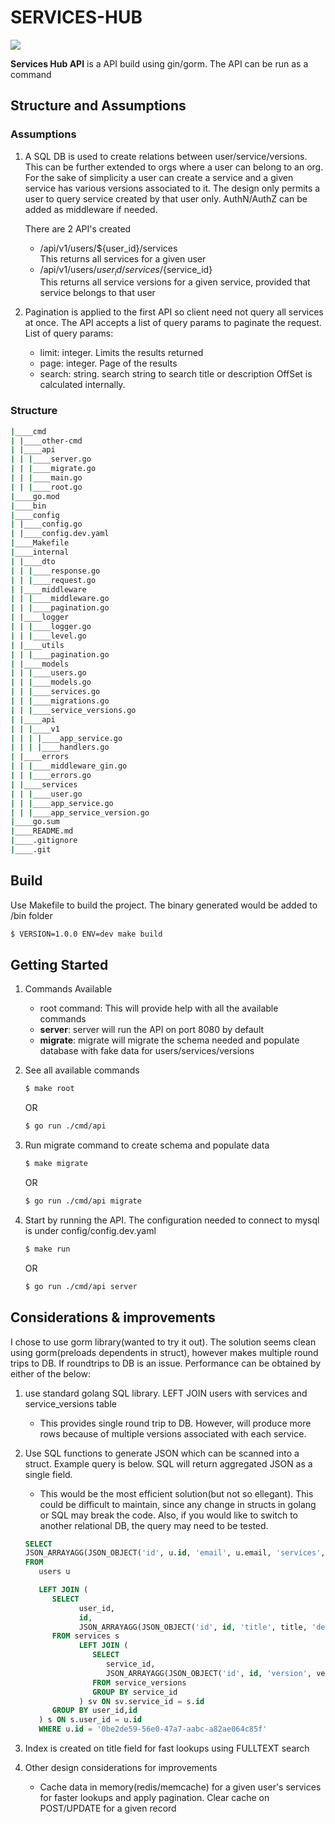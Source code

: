 # SERVICES-HUB

![](https://storage.googleapis.com/bc-ops/github-gif/service-hub.png)

**Services Hub API** is a API build using gin/gorm. The API can be run as a command

## Structure and Assumptions

### Assumptions

1. A SQL DB is used to create relations between user/service/versions. This can be further extended to orgs where a user can belong to an org.
   For the sake of simplicity a user can create a service and a given service has various versions associated to it.
   The design only permits a user to query service created by that user only.
   AuthN/AuthZ can be added as middleware if needed.

   There are 2 API's created

   - /api/v1/users/${user_id}/services\
     This returns all services for a given user
   - /api/v1/users/${user_id}/services/${service_id}\
     This returns all service versions for a given service, provided that service belongs to that user

2. Pagination is applied to the first API so client need not query all services at once. The API accepts a list of query params to paginate the request.
   List of query params:
   - limit: integer. Limits the results returned
   - page: integer. Page of the results
   - search: string. search string to search title or description
     OffSet is calculated internally.

### Structure

```bash
|____cmd
| |____other-cmd
| |____api
| | |____server.go
| | |____migrate.go
| | |____main.go
| | |____root.go
|____go.mod
|____bin
|____config
| |____config.go
| |____config.dev.yaml
|____Makefile
|____internal
| |____dto
| | |____response.go
| | |____request.go
| |____middleware
| | |____middleware.go
| | |____pagination.go
| |____logger
| | |____logger.go
| | |____level.go
| |____utils
| | |____pagination.go
| |____models
| | |____users.go
| | |____models.go
| | |____services.go
| | |____migrations.go
| | |____service_versions.go
| |____api
| | |____v1
| | | |____app_service.go
| | | |____handlers.go
| |____errors
| | |____middleware_gin.go
| | |____errors.go
| |____services
| | |____user.go
| | |____app_service.go
| | |____app_service_version.go
|____go.sum
|____README.md
|____.gitignore
|____.git
```

## Build

Use Makefile to build the project. The binary generated would be added to /bin folder

```bash
$ VERSION=1.0.0 ENV=dev make build
```

## Getting Started

1. Commands Available

   - root command: This will provide help with all the available commands
   - **server**: server will run the API on port 8080 by default
   - **migrate**: migrate will migrate the schema needed and populate database with fake data for users/services/versions

2. See all available commands

   ```bash
   $ make root
   ```

   OR

   ```bash
   $ go run ./cmd/api
   ```

3. Run migrate command to create schema and populate data

   ```bash
   $ make migrate
   ```

   OR

   ```bash
   $ go run ./cmd/api migrate
   ```

4. Start by running the API. The configuration needed to connect to mysql is under config/config.dev.yaml

   ```bash
   $ make run
   ```

   OR

   ```bash
   $ go run ./cmd/api server
   ```

## Considerations & improvements

I chose to use gorm library(wanted to try it out). The solution seems clean using gorm(preloads dependents in struct), however makes multiple round trips to DB.
If roundtrips to DB is an issue. Performance can be obtained by either of the below:

1. use standard golang SQL library. LEFT JOIN users with services and service_versions table
   - This provides single round trip to DB. However, will produce more rows because of multiple versions associated with each service.
2. Use SQL functions to generate JSON which can be scanned into a struct. Example query is below. SQL will return aggregated JSON as a single field.

   - This would be the most efficient solution(but not so ellegant). This could be difficult to maintain, since any change in structs in golang or SQL may break the code. Also, if you would like to switch to another relational DB, the query may need to be tested.

   ```sql
   SELECT
   JSON_ARRAYAGG(JSON_OBJECT('id', u.id, 'email', u.email, 'services', s.services))
   FROM
      users u

      LEFT JOIN (
         SELECT
               user_id,
               id,
               JSON_ARRAYAGG(JSON_OBJECT('id', id, 'title', title, 'description', description, 'service_versions', sv.json_versions)) services
         FROM services s
               LEFT JOIN (
                  SELECT
                     service_id,
                     JSON_ARRAYAGG(JSON_OBJECT('id', id, 'version', version)) json_versions
                  FROM service_versions
                  GROUP BY service_id
               ) sv ON sv.service_id = s.id
         GROUP BY user_id,id
      ) s ON s.user_id = u.id
      WHERE u.id = '0be2de59-56e0-47a7-aabc-a82ae064c85f'
   ```

3. Index is created on title field for fast lookups using FULLTEXT search
4. Other design considerations for improvements
   - Cache data in memory(redis/memcache) for a given user's services for faster lookups and apply pagination. Clear cache on POST/UPDATE for a given record
